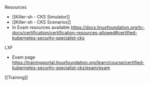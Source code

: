 Resources
- [[Killer-sh - CKS Simulator]]
- [[Killer-sh - CKS Scenarios]]
- In Exam resources available https://docs.linuxfoundation.org/tc-docs/certification/certification-resources-allowed#certified-kubernetes-security-specialist-cks

LXF
- Exam page https://trainingportal.linuxfoundation.org/learn/course/certified-kubernetes-security-specialist-cks/exam/exam

[[Training]]